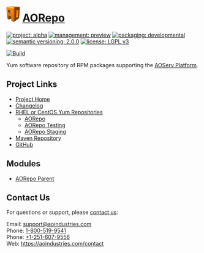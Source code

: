 # [<img src="ao-logo.png" alt="AO Logo" width="35" height="40">](https://github.com/aoindustries) [AORepo](https://github.com/aoindustries/aorepo)

[![project: alpha](https://aorepo.org/ao-badges/project-alpha.svg)](https://aoindustries.com/life-cycle#project-alpha)
[![management: preview](https://aorepo.org/ao-badges/management-preview.svg)](https://aoindustries.com/life-cycle#management-preview)
[![packaging: developmental](https://aorepo.org/ao-badges/packaging-developmental.svg)](https://aoindustries.com/life-cycle#packaging-developmental)  
[![semantic versioning: 2.0.0](https://aorepo.org/ao-badges/semver-2.0.0.svg)](http://semver.org/spec/v2.0.0.html)
[![license: LGPL v3](https://aorepo.org/ao-badges/license-lgpl-3.0.svg)](https://www.gnu.org/licenses/lgpl-3.0)

[![Build](https://github.com/aoindustries/aorepo/workflows/Build/badge.svg?branch=master)](https://github.com/aoindustries/aorepo/actions?query=workflow%3ABuild)

Yum software repository of RPM packages supporting the [AOServ Platform](https://aoindustries.com/aoserv/).

## Project Links
* [Project Home](https://aorepo.org/)
* [Changelog](https://aorepo.org/changelog)
* [RHEL or CentOS Yum Repositories](https://aorepo.org/linux/)
    * [AORepo](https://aorepo.org/linux/aorepo/)
    * [AORepo Testing](https://aorepo.org/linux/testing/)
    * [AORepo Staging](https://aorepo.org/linux/staging/)
* [Maven Repository](https://aorepo.org/maven2/)
* [GitHub](https://github.com/aoindustries/aorepo)

## Modules
* [AORepo Parent](https://github.com/aoindustries/aorepo-parent)

## Contact Us
For questions or support, please [contact us](https://aoindustries.com/contact):

Email: [support@aoindustries.com](mailto:support@aoindustries.com)  
Phone: [1-800-519-9541](tel:1-800-519-9541)  
Phone: [+1-251-607-9556](tel:+1-251-607-9556)  
Web: https://aoindustries.com/contact

